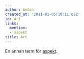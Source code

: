 ```yaml
---
author: Anton
created_at: '2011-01-05T18:11:02Z'
id: Art
links:
  mention:
  - aspekt
title: Art
---
```


En annan term för [aspekt].

  [aspekt]: aspekt
